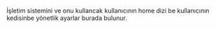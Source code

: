 İşletim sistemini ve onu kullancak kullanıcının home dizi be kullanıcının kedisinbe yönetlik ayarlar burada bulunur.
